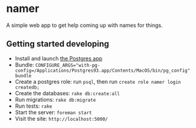 # namer

A simple web app to get help coming up with names for things.

## Getting started developing

  * Install and launch [the Postgres app](http://postgresapp.com)
  * Bundle: `CONFIGURE_ARGS="with-pg-config=/Applications/Postgres93.app/Contents/MacOS/bin/pg_config" bundle`
  * Create a postgres role: run `psql`, then run `create role namer login createdb;`
  * Create the databases: `rake db:create:all`
  * Run migrations: `rake db:migrate`
  * Run tests: `rake`
  * Start the server: `foreman start`
  * Visit the site: `http://localhost:5000/`
